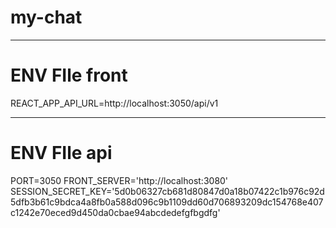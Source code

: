 # my-chat


------------------------------------
  # ENV FIle front

  REACT_APP_API_URL=http://localhost:3050/api/v1

------------------------------------
  # ENV FIle api
  
  PORT=3050
  FRONT_SERVER='http://localhost:3080'
  SESSION_SECRET_KEY='5d0b06327cb681d80847d0a18b07422c1b976c92d5dfb3b61c9bdca4a8fb0a588d096c9b1109dd60d706893209dc154768e407c1242e70eced9d450da0cbae94abcdedefgfbgdfg'
